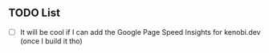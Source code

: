 ## TODO List

- [ ] It will be cool if I can add the Google Page Speed Insights for kenobi.dev (once I build it tho)
